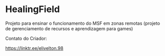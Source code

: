 # HealingField
Projeto para ensinar o funcionamento do MSF em zonas remotas (projeto de gerenciamento de recursos e aprendizagem para games)


Contato do Criador:

https://linktr.ee/elivelton.98